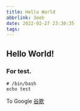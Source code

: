 ```yaml
---
title: Hello World
abbrlink: 3eeb
date: 2022-02-27 23:30:35
tags:
---
```

## Hello World!

### For test.

```
# /bin/bash
echo test
```

To Google [谷歌](https://www.google.com)
